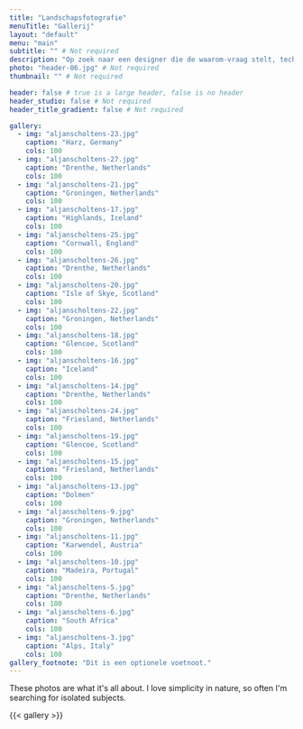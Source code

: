 ```yaml
---
title: "Landschapsfotografie"
menuTitle: "Gallerij"
layout: "default"
menu: "main"
subtitle: "" # Not required
description: "Op zoek naar een designer die de waarom-vraag stelt, technisch meedenkt en prachtige producten maakt? Ik kan je helpen." # Not required
photo: "header-06.jpg" # Not required
thumbnail: "" # Not required

header: false # true is a large header, false is no header
header_studio: false # Not required
header_title_gradient: false # Not required

gallery:
  - img: "aljanscholtens-23.jpg"
    caption: "Harz, Germany"
    cols: 100
  - img: "aljanscholtens-27.jpg"
    caption: "Drenthe, Netherlands"
    cols: 100
  - img: "aljanscholtens-21.jpg"
    caption: "Groningen, Netherlands"
    cols: 100
  - img: "aljanscholtens-17.jpg"
    caption: "Highlands, Iceland"
    cols: 100
  - img: "aljanscholtens-25.jpg"
    caption: "Cornwall, England"
    cols: 100
  - img: "aljanscholtens-26.jpg"
    caption: "Drenthe, Netherlands"
    cols: 100
  - img: "aljanscholtens-20.jpg"
    caption: "Isle of Skye, Scotland"
    cols: 100
  - img: "aljanscholtens-22.jpg"
    caption: "Groningen, Netherlands"
    cols: 100
  - img: "aljanscholtens-18.jpg"
    caption: "Glencoe, Scotland"
    cols: 100
  - img: "aljanscholtens-16.jpg"
    caption: "Iceland"
    cols: 100
  - img: "aljanscholtens-14.jpg"
    caption: "Drenthe, Netherlands"
    cols: 100
  - img: "aljanscholtens-24.jpg"
    caption: "Friesland, Netherlands"
    cols: 100
  - img: "aljanscholtens-19.jpg"
    caption: "Glencoe, Scotland"
    cols: 100
  - img: "aljanscholtens-15.jpg"
    caption: "Friesland, Netherlands"
    cols: 100
  - img: "aljanscholtens-13.jpg"
    caption: "Dolmen"
    cols: 100
  - img: "aljanscholtens-9.jpg"
    caption: "Groningen, Netherlands"
    cols: 100
  - img: "aljanscholtens-11.jpg"
    caption: "Karwendel, Austria"
    cols: 100
  - img: "aljanscholtens-10.jpg"
    caption: "Madeira, Portugal"
    cols: 100
  - img: "aljanscholtens-5.jpg"
    caption: "Drenthe, Netherlands"
    cols: 100
  - img: "aljanscholtens-6.jpg"
    caption: "South Africa"
    cols: 100
  - img: "aljanscholtens-3.jpg"
    caption: "Alps, Italy"
    cols: 100
gallery_footnote: "Dit is een optionele voetnoot."
---
```


These photos are what it's all about. I love simplicity in nature, so often I'm searching for isolated subjects.

{{< gallery >}}
